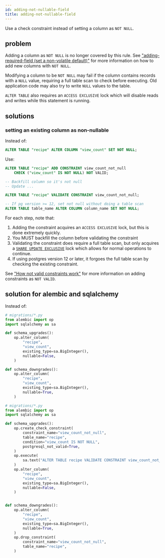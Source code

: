 ```yaml
---
id: adding-not-nullable-field
title: adding-not-nullable-field
---
```


Use a check constraint instead of setting a column as `NOT NULL`.

## problem

Adding a column as `NOT NULL` is no longer covered by this rule. See ["adding-required-field (set a non-volatile default)"](adding-required-field.md#set-a-non-volatile-default) for more information on how to add new columns with `NOT NULL`.


Modifying a column to be `NOT NULL` may fail if the column contains records with a `NULL` value, requiring a full table scan to check before executing. Old application code may also try to write `NULL` values to the table.

`ALTER TABLE` also requires an `ACCESS EXCLUSIVE` lock which will disable reads and writes while this statement is running.

## solutions

### setting an existing column as non-nullable

Instead of:

```sql
ALTER TABLE "recipe" ALTER COLUMN "view_count" SET NOT NULL;
```

Use:

```sql
ALTER TABLE "recipe" ADD CONSTRAINT view_count_not_null
    CHECK ("view_count" IS NOT NULL) NOT VALID;

-- Backfill column so it's not null
-- Update ...

ALTER TABLE "recipe" VALIDATE CONSTRAINT view_count_not_null;

-- If pg version >= 12, set not null without doing a table scan
ALTER TABLE table_name ALTER COLUMN column_name SET NOT NULL;
```
For each step, note that:
1. Adding the constraint acquires an `ACCESS EXCLUSIVE` lock, but this is done extremely quickly.
2. You MUST backfill the column before validating the constraint
3. Validating the constraint does require a full table scan, but only acquires a [`SHARE UPDATE EXCLUSIVE`](https://www.postgresql.org/docs/current/sql-altertable.html#SQL-ALTERTABLE-DESC-VALIDATE-CONSTRAINT) lock which allows for normal operations to continue.
4. If using postgres version 12 or later, it forgoes the full table scan by checking the existing constraint.

See ["How not valid constraints work"](constraint-missing-not-valid.md#how-not-valid-validate-works) for more information on adding constraints as `NOT VALID`.


## solution for alembic and sqlalchemy

Instead of:

```python
# migrations/*.py
from alembic import op
import sqlalchemy as sa

def schema_upgrades():
    op.alter_column(
        "recipe",
        "view_count",
        existing_type=sa.BigInteger(),
        nullable=False,
    )

def schema_downgrades():
    op.alter_column(
        "recipe",
        "view_count",
        existing_type=sa.BigInteger(),
        nullable=True,
    )
```

```python
# migrations/*.py
from alembic import op
import sqlalchemy as sa

def schema_upgrades():
    op.create_check_constraint(
        constraint_name="view_count_not_null",
        table_name="recipe",
        condition="view_count IS NOT NULL",
        postgresql_not_valid=True,
    )
    op.execute(
        sa.text("ALTER TABLE recipe VALIDATE CONSTRAINT view_count_not_null"),
    )
    op.alter_column(
        "recipe",
        "view_count",
        existing_type=sa.BigInteger(),
        nullable=False,
    )


def schema_downgrades():
    op.alter_column(
        "recipe",
        "view_count",
        existing_type=sa.BigInteger(),
        nullable=True,
    )
    op.drop_constraint(
        constraint_name="view_count_not_null",
        table_name="recipe",
    )
```
